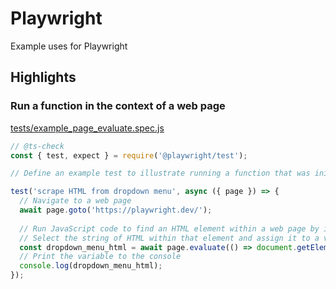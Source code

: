 # Playwright
Example uses for Playwright

## Highlights

### Run a function in the context of a web page

[tests/example_page_evaluate.spec.js](tests/example_page_evaluate.spec.js)
```js
// @ts-check
const { test, expect } = require('@playwright/test');

// Define an example test to illustrate running a function that was initially defined in the Playwright code in the context of a web page (as opposed to running it in the Playwright environment).

test('scrape HTML from dropdown menu', async ({ page }) => {
  // Navigate to a web page
  await page.goto('https://playwright.dev/');
  
  // Run JavaScript code to find an HTML element within a web page by its class name
  // Select the string of HTML within that element and assign it to a variable
  const dropdown_menu_html = await page.evaluate(() => document.getElementsByClassName('dropdown__menu')[0].innerHTML);
  // Print the variable to the console
  console.log(dropdown_menu_html);
});
```
